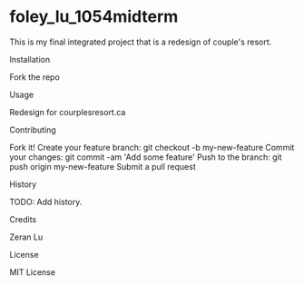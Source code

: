 # foley_lu_1054midterm
This is my final integrated project that is a redesign of couple's resort.

Installation

Fork the repo

Usage

Redesign for courplesresort.ca      

Contributing

Fork it!
Create your feature branch: git checkout -b my-new-feature
Commit your changes: git commit -am 'Add some feature'
Push to the branch: git push origin my-new-feature
Submit a pull request 

History

TODO: Add history.

Credits

Zeran Lu

License

MIT License